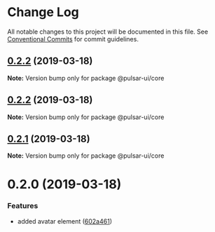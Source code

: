 # Change Log

All notable changes to this project will be documented in this file.
See [Conventional Commits](https://conventionalcommits.org) for commit guidelines.

## [0.2.2](https://github.com/adriankremer/pulsar-ui/compare/@pulsar-ui/core@0.2.2...@pulsar-ui/core@0.2.2) (2019-03-18)

**Note:** Version bump only for package @pulsar-ui/core





## [0.2.2](https://github.com/adriankremer/pulsar-ui/compare/@pulsar-ui/core@0.2.1...@pulsar-ui/core@0.2.2) (2019-03-18)

**Note:** Version bump only for package @pulsar-ui/core





## [0.2.1](https://github.com/adriankremer/pulsar-ui/compare/@pulsar-ui/core@0.2.0...@pulsar-ui/core@0.2.1) (2019-03-18)

**Note:** Version bump only for package @pulsar-ui/core





# 0.2.0 (2019-03-18)


### Features

* added avatar element ([602a461](https://github.com/adriankremer/pulsar-ui/commit/602a461))
